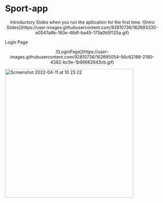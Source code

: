 # Sport-app

<p align="center">
Introductory Slides when you run the apllication for the first time.
![Intro Slides](https://user-images.githubusercontent.com/92810736/162693330-e0547a9b-160e-48df-ba45-173a0b5f125a.gif)
</p>


Login Page


<p align="center">
![LoginPage](https://user-images.githubusercontent.com/92810736/162695054-56c62188-2190-4382-bc9e-1b96662643cb.gif)

</p>


<img width="419" alt="Screenshot 2022-04-11 at 10 23 22" src="https://user-images.githubusercontent.com/92810736/162696821-c25006f9-8c1c-480a-bdb5-7e66cbafe141.png">
